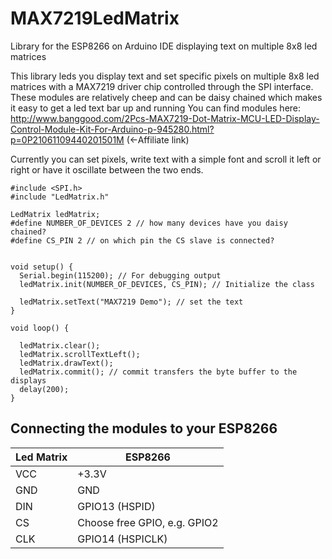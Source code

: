 # MAX7219LedMatrix
Library for the ESP8266 on Arduino IDE displaying text on multiple 8x8 led matrices

This library leds you display text and set specific pixels on multiple 8x8 led matrices with a MAX7219 driver chip controlled through the SPI interface.
  These modules are relatively cheep and can be daisy chained which makes it easy to get a led text bar up and running
  You can find modules here: http://www.banggood.com/2Pcs-MAX7219-Dot-Matrix-MCU-LED-Display-Control-Module-Kit-For-Arduino-p-945280.html?p=0P21061109440201501M (<-Affiliate link)
  
  Currently you can set pixels, write text with a simple font and scroll it left or right or have it oscillate between the two ends.

```  
#include <SPI.h>
#include "LedMatrix.h"

LedMatrix ledMatrix;
#define NUMBER_OF_DEVICES 2 // how many devices have you daisy chained?
#define CS_PIN 2 // on which pin the CS slave is connected?

  
void setup() {
  Serial.begin(115200); // For debugging output
  ledMatrix.init(NUMBER_OF_DEVICES, CS_PIN); // Initialize the class

  ledMatrix.setText("MAX7219 Demo"); // set the text
}

void loop() {

  ledMatrix.clear();
  ledMatrix.scrollTextLeft();
  ledMatrix.drawText();
  ledMatrix.commit(); // commit transfers the byte buffer to the displays
  delay(200);
}
```

## Connecting the modules to your ESP8266

|Led Matrix |	ESP8266                     |
|-----------|-----------------------------|
|VCC        |	+3.3V                       |
|GND	      | GND                         |
|DIN	      |GPIO13 (HSPID)               |
|CS	        |Choose free GPIO, e.g. GPIO2 |
|CLK	      |GPIO14 (HSPICLK)             |
